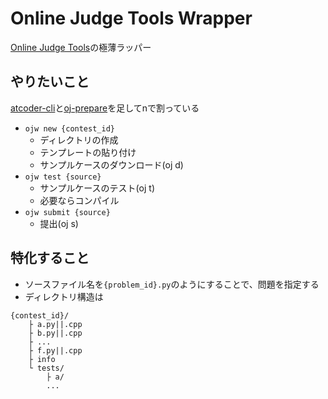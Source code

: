 # Online Judge Tools Wrapper

[Online Judge Tools](https://github.com/online-judge-tools/oj/blob/master/README.ja.md)の極薄ラッパー

## やりたいこと

[atcoder-cli](https://github.com/Tatamo/atcoder-cli)と[oj-prepare](https://github.com/online-judge-tools/template-generator)を足してnで割っている

* `ojw new {contest_id}`
    * ディレクトリの作成
    * テンプレートの貼り付け
    * サンプルケースのダウンロード(oj d)
* `ojw test {source}`
    * サンプルケースのテスト(oj t)
    * 必要ならコンパイル
* `ojw submit {source}`
    * 提出(oj s)

## 特化すること

* ソースファイル名を`{problem_id}.py`のようにすることで、問題を指定する
* ディレクトリ構造は

```
{contest_id}/
    ├ a.py||.cpp
    ├ b.py||.cpp
    ├ ...
    ├ f.py||.cpp
    ├ info
    └ tests/
        ├ a/
        ...
```

